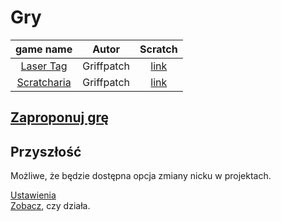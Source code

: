 # Gry

| game name                                              | Autor      | Scratch                                           |
|:------------------------------------------------------:|:----------:|:-------------------------------------------------:|
| [Laser Tag](https://piw-piw.github.io/Games/Laser-Tag) | Griffpatch | [link](https://scratch.mit.edu/projects/17783489) |
| [Scratcharia](https://piw-piw.github.io/Games/Scratcharia) | Griffpatch | [link](https://scratch.mit.edu/projects/82694054) |


## [Zaproponuj grę](https://github.com/piw-piw/Games/discussions/new)

## Przyszłość
Możliwe, że będzie dostępna opcja zmiany nicku w projektach.

[Ustawienia](https://piw-piw.github.io/Games/settings)\
[Zobacz](https://piw-piw.github.io/Games/username), czy działa.
